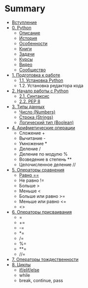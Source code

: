 # Summary

* [Вступление](README.md)
* [0. Python](python.md)
  * [Описание](python/opisanie.md)
  * [История](python/istoriya.md)
  * [Особенности](python/osobennosti.md)
  * [Книги](python/knigi.md)
  * [Задачи](python/zadachi.md)
  * [Курсы](python/kursi.md)
  * [Видео](python/video.md)
  * [Сообщество](python/soobschestvo.md)
* [1. Подготовка к работе](chapter1.md)
  * [1.1. Установка Python](chapter1/ustanovka-python.md)
  * 1.2. Установка редактора кода
* [2. Начало работы с Python](yfdfwerwer.md)
  * [2.1. Синтаксис](yfdfwerwer/sintaksis.md)
  * [2.2. PEP 8](yfdfwerwer/pep-8.md)
* [3. Типы данных](tipi-dannih.md)
  * [Число \(Numbers\)](tipi-dannih/chislo-numbers-int.md)
  * [Строка \(Strings\)](tipi-dannih/stroka-strings-str.md)
  * [Логический тип \(Boolean\)](tipi-dannih/logicheskii-tip-booltruefalse.md)
* [4. Арифметические операции](arifmeticheskie-operatsii.md)
  * Сложение +
  * Вычитание -
  * Умножение \*
  * Деление /
  * Деление по модулю %
  * Возведение в степень \*\*
  * Целочисленное деление //
* [5. Операторы сравнения](operatori-sravneniya.md)
  * [Равно ==](operatori-sravneniya/ravno.md)
  * Не равно !=
  * Больше &gt;
  * Меньше &lt;
  * Больше или равно &gt;=
  * Меньше или равно &lt;=
  * &lt;&gt;
* [6. Операторы присваивания](operatori-prisvaivaniya.md)
  * =
  * +=
  * -=
  * \*=
  * /=
  * %=
  * \*\*=
  * //=
* [7. Операторы тождественности](operatori-tozhdestvennosti.md)
* [8. Циклы](tsikli.md)
  * [if/elif/else](tsikli/ifelifelse.md)
  * while
  * break, continue, pass

